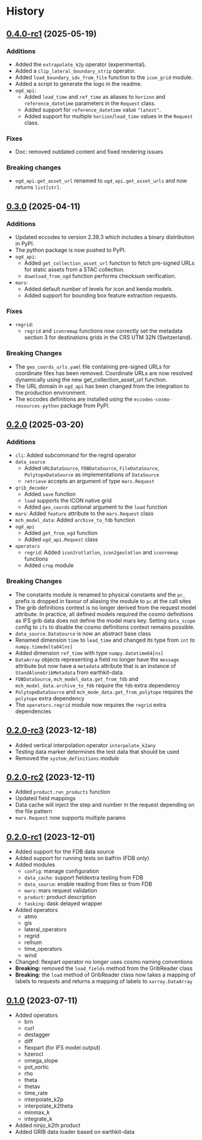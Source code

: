 # History

## [0.4.0-rc1] (2025-05-19)

### Additions
- Added the `extrapolate_k2p` operator (experimental).
- Added a `clip_lateral_boundary_strip` operator.
- Added `load_boundary_idx_from_file` function to the `icon_grid` module.
- Added a script to generate the logo in the readme.
- `ogd_api`:
  - Added `lead_time` and `ref_time` as aliases to `horizon` and `reference_datetime` parameters in the `Request` class.
  - Added support for `reference_datetime` value `"latest"`.
  - Added support for multiple `horizon`/`lead_time` values in the `Request` class.

### Fixes
- Doc: removed outdated content and fixed rendering issues

### Breaking changes
- `ogd_api.get_asset_url` renamed to `ogd_api.get_asset_urls` and now returns `list[str]`.


## [0.3.0] (2025-04-11)

### Additions
- Updated eccodes to version 2.38.3 which includes a binary distribution in PyPI.
- The python package is now pushed to PyPI.
- `ogd_api`:
  - Added `get_collection_asset_url` function to fetch pre-signed URLs for static assets from a STAC collection.
  - `download_from_ogd` function performs checksum verification.
- `mars`:
  - Added default number of levels for icon and kenda models.
  - Added support for bounding box feature extraction requests.

### Fixes
- `regrid`:
  - `regrid` and `iconremap` functions now correctly set the metadata section 3 for destinations grids in the CRS UTM 32N (Switzerland).

### Breaking Changes
- The `geo_coords_urls.yaml` file containing pre-signed URLs for coordinate files has been removed. Coordinate URLs are now resolved dynamically using the new get_collection_asset_url function.
- The URL domain in `ogd_api` has been changed from the integration to the production environment.
- The eccodes definitions are installed using the `eccodes-cosmo-resources-python` package from PyPI.


## [0.2.0] (2025-03-20)

### Additions

- `cli`: Added subcommand for the regrid operator
- `data_source`
  - Added `URLDataSource`, `FDBDataSource`, `FileDataSource`, `PolytopeDataSource` as implementations of `DataSource`
  - `retrieve` accepts an argument of type `mars.Request`
- `grib_decoder`
  - Added `save` function
  - `load` supports the ICON native grid
  - Added `geo_coords` optional argument to the `load` function
- `mars`: Added `feature` attribute to the `mars.Request` class
- `mch_model_data`: Added `archive_to_fdb` function
- `ogd_api`
  - Added `get_from_ogd` function
  - Added `ogd_api.Request` class
- `operators`
  - `regrid`: Added `icon2rotlatlon`, `icon2geolatlon` and `iconremap` functions
  - Added `crop` module

### Breaking Changes

- The constants module is renamed to physical constants and the `pc_` prefix is dropped in favour of aliasing the module to `pc` at the call sites
- The grib definitions context is no longer derived from the request model attribute.
  In practice, all defined models required the cosmo definitions as IFS grib data does not define the model mars key.
  Setting `data_scope` config to `ifs` to disable the cosmo definitions context remains possible.
- `data_source.DataSource` is now an abstract base class
- Renamed dimension `time` to `lead_time` and changed its type from `int` to `numpy.timedelta64[ns]`
- Added dimension `ref_time` with type `numpy.datetime64[ns]`
- `DataArray` objects representing a field no longer have the `message`
  attribute but now have a `metadata` attribute that is an instance of
  `StandAloneGribMetadata` from earthkit-data.
- `FDBDataSource`, `mch_model_data.get_from_fdb` and `mch_model_data.archive_to_fdb` require the `fdb` extra dependency
- `PolytopeDataSource` and `mch_mode_data.get_from_polytope` requires the `polytope` extra dependency
- The `operators.regrid` module now requires the `regrid` extra dependencies


## [0.2.0-rc3] (2023-12-18)

- Added vertical interpolation operator `interpolate_k2any`
- Testing data marker determines the test data that should be used
- Removed the `system_definitions` module


## [0.2.0-rc2] (2023-12-11)

- Added `product.run_products` function
- Updated field mappings
- Data cache will inject the step and number in the request depending on the file pattern
- `mars.Request` now supports multiple params


## [0.2.0-rc1] (2023-12-01)

- Added support for the FDB data source
- Added support for running tests on balfrin (FDB only)
- Added modules
    - `config`: manage configuration
    - `data_cache`: support fieldextra testing from FDB
    - `data_source`: enable reading from files or from FDB
    - `mars`: mars request validation
    - `product`: product description
    - `tasking`: dask delayed wrapper
- Added operators
    - atmo
    - gis
    - lateral_operators
    - regrid
    - relhum
    - time_operators
    - wind
- Changed: flexpart operator no longer uses cosmo naming conventions
- **Breaking:** removed the `load_fields` method from the GribReader class
- **Breaking:** the `load` method of GribReader class now takes a mapping of labels to requests and returns a mapping of labels to `xarray.DataArray`


## [0.1.0] (2023-07-11)

- Added operators
    * brn
    * curl
    * destagger
    * diff
    * flexpart (for IFS model output)
    * hzerocl
    * omega_slope
    * pot_vortic
    * rho
    * theta
    * thetav
    * time_rate
    * interpolate_k2p
    * interpolate_k2theta
    * minmax_k
    * integrate_k
- Added ninjo_k2th product
- Added GRIB data loader based on earthkit-data

[0.4.0-rc1]: https://github.com/MeteoSwiss/meteodata-lab/compare/v0.3.0..v0.4.0-rc1
[0.3.0]: https://github.com/MeteoSwiss/meteodata-lab/compare/v0.2.0..v0.3.0
[0.2.0]: https://github.com/MeteoSwiss/meteodata-lab/compare/v0.2.0-rc3..v0.2.0
[0.2.0-rc3]: https://github.com/MeteoSwiss-APN/icon_data_processing_incubator/compare/v0.2.0-rc2..v0.2.0-rc3
[0.2.0-rc2]: https://github.com/MeteoSwiss-APN/icon_data_processing_incubator/compare/v0.2.0-rc1..v0.2.0-rc2
[0.2.0-rc1]: https://github.com/MeteoSwiss-APN/icon_data_processing_incubator/compare/v0.1.0..v0.2.0-rc1
[0.1.0]: https://github.com/MeteoSwiss-APN/icon_data_processing_incubator/tree/v0.1.0

